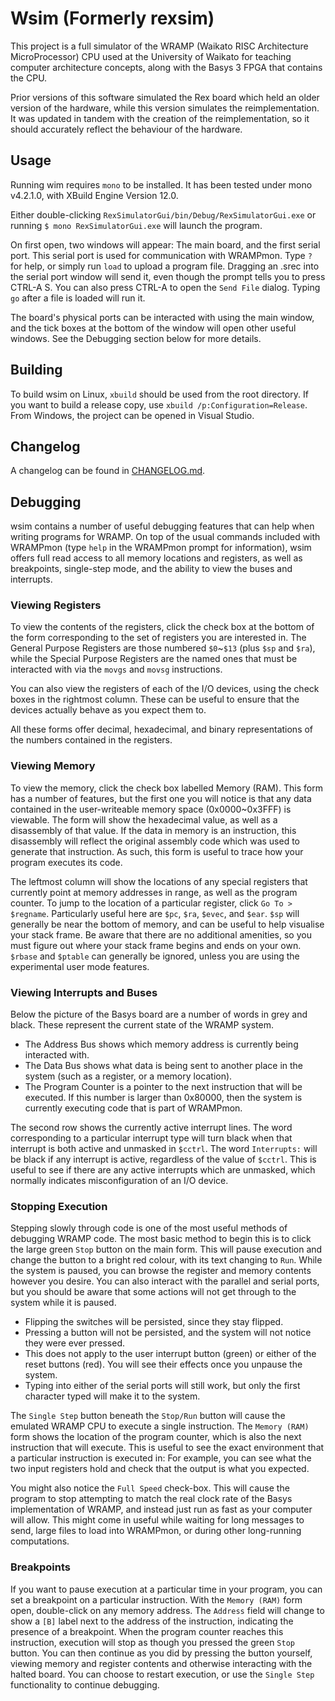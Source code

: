 # Wsim (Formerly rexsim)

This project is a full simulator of the WRAMP (Waikato RISC Architecture
MicroProcessor) CPU used at the University of Waikato for teaching computer
architecture concepts, along with the Basys 3 FPGA that contains the CPU.

Prior versions of this software simulated the Rex board which held an older
version of the hardware, while this version simulates the reimplementation.
It was updated in tandem with the creation of the reimplementation, so it
should accurately reflect the behaviour of the hardware.

## Usage

Running wim requires `mono` to be installed.
It has been tested under mono v4.2.1.0, with XBuild Engine Version 12.0.

Either double-clicking `RexSimulatorGui/bin/Debug/RexSimulatorGui.exe` or
running `$ mono RexSimulatorGui.exe` will launch the program.

On first open, two windows will appear: The main board, and the first serial
port. This serial port is used for communication with WRAMPmon. Type `?` for
help, or simply run `load` to upload a program file. Dragging an .srec into the
serial port window will send it, even though the prompt tells you to press
CTRL-A S. You can also press CTRL-A to open the `Send File` dialog. Typing `go`
after a file is loaded will run it.

The board's physical ports can be interacted with using the main window, and
the tick boxes at the bottom of the window will open other useful windows. See
the Debugging section below for more details.

## Building

To build wsim on Linux, `xbuild` should be used from the root directory. If
you want to build a release copy, use `xbuild /p:Configuration=Release`.
From Windows, the project can be opened in Visual Studio.

## Changelog

A changelog can be found in [CHANGELOG.md](CHANGELOG.md).

## Debugging

wsim contains a number of useful debugging features that can help when writing
programs for WRAMP. On top of the usual commands included with WRAMPmon (type
`help` in the WRAMPmon prompt for information), wsim offers full read access to
all memory locations and registers, as well as breakpoints, single-step mode,
and the ability to view the buses and interrupts.

### Viewing Registers

To view the contents of the registers, click the check box at the bottom of the
form corresponding to the set of registers you are interested in. The General
Purpose Registers are those numbered `$0`~`$13` (plus `$sp` and `$ra`), while
the Special Purpose Registers are the named ones that must be interacted with
via the `movgs` and `movsg` instructions.

You can also view the registers of each of the I/O devices, using the check
boxes in the rightmost column. These can be useful to ensure that the devices
actually behave as you expect them to.

All these forms offer decimal, hexadecimal, and binary representations of the
numbers contained in the registers.

### Viewing Memory

To view the memory, click the check box labelled Memory (RAM). This form has a
number of features, but the first one you will notice is that any data contained
in the user-writeable memory space (0x0000~0x3FFF) is viewable. The form will
show the hexadecimal value, as well as a disassembly of that value. If the data
in memory is an instruction, this disassembly will reflect the original assembly
code which was used to generate that instruction. As such, this form is useful
to trace how your program executes its code.

The leftmost column will show the locations of any special registers that
currently point at memory addresses in range, as well as the program counter. To
jump to the location of a particular register, click `Go To > $regname`.
Particularly useful here are `$pc`, `$ra`, `$evec`, and `$ear`. `$sp` will
generally be near the bottom of memory, and can be useful to help visualise your
stack frame. Be aware that there are no additional amenities, so you must
figure out where your stack frame begins and ends on your own. `$rbase` and
`$ptable` can generally be ignored, unless you are using the experimental user
mode features.

### Viewing Interrupts and Buses

Below the picture of the Basys board are a number of words in grey and black.
These represent the current state of the WRAMP system.

* The Address Bus shows which memory address is currently being interacted with.
* The Data Bus shows what data is being sent to another place in the system
  (such as a register, or a memory location).
* The Program Counter is a pointer to the next instruction that will be
  executed. If this number is larger than 0x80000, then the system is currently
  executing code that is part of WRAMPmon.

The second row shows the currently active interrupt lines. The word
corresponding to a particular interrupt type will turn black when that interrupt
is both active and unmasked in `$cctrl`. The word `Interrupts:` will be black if
any interrupt is active, regardless of the value of `$cctrl`. This is useful to
see if there are any active interrupts which are unmasked, which normally
indicates misconfiguration of an I/O device.

### Stopping Execution

Stepping slowly through code is one of the most useful methods of debugging
WRAMP code. The most basic method to begin this is to click the large green
`Stop` button on the main form. This will pause execution and change the button
to a bright red colour, with its text changing to `Run`. While the system is
paused, you can browse the register and memory contents however you desire. You
can also interact with the parallel and serial ports, but you should be aware
that some actions will not get through to the system while it is paused.

* Flipping the switches will be persisted, since they stay flipped.
* Pressing a button will not be persisted, and the system will not notice they
  were ever pressed.
* This does not apply to the user interrupt button (green) or either of the
  reset buttons (red). You will see their effects once you unpause the system.
* Typing into either of the serial ports will still work, but only the first
  character typed will make it to the system.

The `Single Step` button beneath the `Stop/Run` button will cause the emulated
WRAMP CPU to execute a single instruction. The `Memory (RAM)` form shows the
location of the program counter, which is also the next instruction that will
execute. This is useful to see the exact environment that a particular
instruction is executed in: For example, you can see what the two input
registers hold and check that the output is what you expected.

You might also notice the `Full Speed` check-box. This will cause the program to
stop attempting to match the real clock rate of the Basys implementation of
WRAMP, and instead just run as fast as your computer will allow. This might come
in useful while waiting for long messages to send, large files to load into
WRAMPmon, or during other long-running computations.

### Breakpoints

If you want to pause execution at a particular time in your program, you can set
a breakpoint on a particular instruction. With the `Memory (RAM)` form open,
double-click on any memory address. The `Address` field will change to show a
`[B]` label next to the address of the instruction, indicating the presence of a
breakpoint. When the program counter reaches this instruction, execution will
stop as though you pressed the green `Stop` button. You can then continue as you
did by pressing the button yourself, viewing memory and register contents and
otherwise interacting with the halted board. You can choose to restart
execution, or use the `Single Step` functionality to continue debugging.
